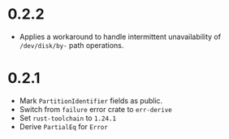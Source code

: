 # 0.2.2

- Applies a workaround to handle intermittent unavailability of `/dev/disk/by-` path operations.

# 0.2.1

- Mark `PartitionIdentifier` fields as public.
- Switch from `failure` error crate to `err-derive`
- Set `rust-toolchain` to `1.24.1`
- Derive `PartialEq` for `Error`
